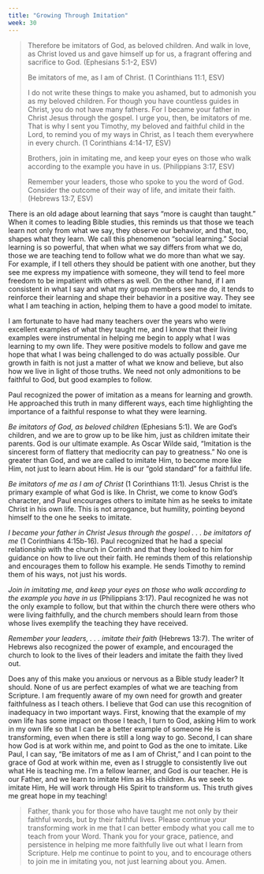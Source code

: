 ```yaml
---
title: "Growing Through Imitation"
week: 30
---
```


> Therefore be imitators of God, as beloved children. And walk in love,
> as Christ loved us and gave himself up for us, a fragrant offering and
> sacrifice to God. (Ephesians 5:1-2, ESV)
>
> Be imitators of me, as I am of Christ. (1 Corinthians 11:1, ESV)
>
> I do not write these things to make you ashamed, but to admonish you
> as my beloved children. For though you have countless guides in
> Christ, you do not have many fathers. For I became your father in
> Christ Jesus through the gospel. I urge you, then, be imitators of me.
> That is why I sent you Timothy, my beloved and faithful child in the
> Lord, to remind you of my ways in Christ, as I teach them everywhere
> in every church. (1 Corinthians 4:14-17, ESV)
>
> Brothers, join in imitating me, and keep your eyes on those who walk
> according to the example you have in us. (Philippians 3:17, ESV)
>
> Remember your leaders, those who spoke to you the word of God.
> Consider the outcome of their way of life, and imitate their faith.
> (Hebrews 13:7, ESV)

There is an old adage about learning that says “more is caught than
taught.” When it comes to leading Bible studies, this reminds us that
those we teach learn not only from what we say, they observe our
behavior, and that, too, shapes what they learn. We call this phenomenon
“social learning.” Social learning is so powerful, that when what we say
differs from what we do, those we are teaching tend to follow what we do
more than what we say. For example, if I tell others they should be
patient with one another, but they see me express my impatience with
someone, they will tend to feel more freedom to be impatient with others
as well. On the other hand, if I am consistent in what I say and what my
group members see me do, it tends to reinforce their learning and shape
their behavior in a positive way. They see what I am teaching in action,
helping them to have a good model to imitate.

I am fortunate to have had many teachers over the years who were
excellent examples of what they taught me, and I know that their living
examples were instrumental in helping me begin to apply what I was
learning to my own life. They were positive models to follow and gave me
hope that what I was being challenged to do was actually possible. Our
growth in faith is not just a matter of what we know and believe, but
also how we live in light of those truths. We need not only admonitions
to be faithful to God, but good examples to follow.

Paul recognized the power of imitation as a means for learning and
growth. He approached this truth in many different ways, each time
highlighting the importance of a faithful response to what they were
learning.

*Be imitators of God, as beloved children* (Ephesians 5:1). We are God’s
children, and we are to grow up to be like him, just as children imitate
their parents. God is our ultimate example. As Oscar Wilde said,
“Imitation is the sincerest form of flattery that mediocrity can pay to
greatness.” No one is greater than God, and we are called to imitate
Him, to become more like Him, not just to learn about Him. He is our
“gold standard” for a faithful life.

*Be imitators of me as I am of Christ* (1 Corinthians 11:1)*.* Jesus
Christ is the primary example of what God is like. In Christ, we come to
know God’s character, and Paul encourages others to imitate him as he
seeks to imitate Christ in his own life. This is not arrogance, but
humility, pointing beyond himself to the one he seeks to imitate.

*I became your father in Christ Jesus through the gospel . . . be
imitators of me* (1 Corinthians 4:15b-16)*.* Paul recognized that he had
a special relationship with the church in Corinth and that they looked
to him for guidance on how to live out their faith. He reminds them of
this relationship and encourages them to follow his example. He sends
Timothy to remind them of his ways, not just his words.

*Join in imitating me, and keep your eyes on those who walk according to
the example you have in us* (Philippians 3:17). Paul recognized he was
not the only example to follow, but that within the church there were
others who were living faithfully, and the church members should learn
from those whose lives exemplify the teaching they have received.

*Remember your leaders, . . . imitate their faith* (Hebrews 13:7). The
writer of Hebrews also recognized the power of example, and encouraged
the church to look to the lives of their leaders and imitate the faith
they lived out.

Does any of this make you anxious or nervous as a Bible study leader? It
should. None of us are perfect examples of what we are teaching from
Scripture. I am frequently aware of my own need for growth and greater
faithfulness as I teach others. I believe that God can use this
recognition of inadequacy in two important ways. First, knowing that the
example of my own life has some impact on those I teach, I turn to God,
asking Him to work in my own life so that I can be a better example of
someone He is transforming, even when there is still a long way to go.
Second, I can share how God is at work within me, and point to God as
the one to imitate. Like Paul, I can say, “Be imitators of me as I am of
Christ,” and I can point to the grace of God at work within me, even as
I struggle to consistently live out what He is teaching me. I’m a fellow
learner, and God is our teacher. He is our Father, and we learn to
imitate Him as His children. As we seek to imitate Him, He will work
through His Spirit to transform us. This truth gives me great hope in my
teaching!

> Father, thank you for those who have taught me not only by their
> faithful words, but by their faithful lives. Please continue your
> transforming work in me that I can better embody what you call me to
> teach from your Word. Thank you for your grace, patience, and
> persistence in helping me more faithfully live out what I learn from
> Scripture. Help me continue to point to you, and to encourage others
> to join me in imitating you, not just learning about you. Amen.
